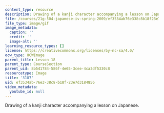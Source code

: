 ```yaml
---
content_type: resource
description: Drawing of a kanji character accompanying a lesson on Japanese.
file: /courses/21g-504-japanese-iv-spring-2009/ef3534ab76e338c8b18f23e7d3184856_3107.gif
file_type: image/gif
image_metadata:
  caption: ''
  credit: ''
  image-alt: ''
learning_resource_types: []
license: https://creativecommons.org/licenses/by-nc-sa/4.0/
ocw_type: OCWImage
parent_title: Lesson 18
parent_type: CourseSection
parent_uid: 8b541784-586f-4e65-3cee-4ca3df5330c8
resourcetype: Image
title: '3107'
uid: ef3534ab-76e3-38c8-b18f-23e7d3184856
video_metadata:
  youtube_id: null
---
```

Drawing of a kanji character accompanying a lesson on Japanese.
